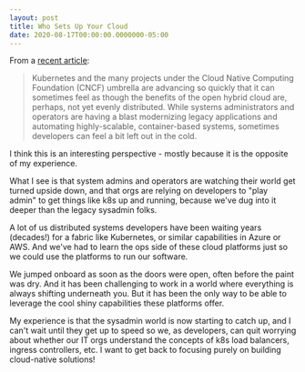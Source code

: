 ```yaml
---
layout: post
title: Who Sets Up Your Cloud
date: 2020-08-17T00:00:00.0000000-05:00
---
```

From a [recent article](https://thenewstack.io/why-kubernetes-operators-will-unleash-your-developers-by-reducing-complexity/
):

> Kubernetes and the many projects under the Cloud Native Computing Foundation (CNCF) umbrella are advancing so quickly that it can sometimes feel as though the benefits of the open hybrid cloud are, perhaps, not yet evenly distributed. While systems administrators and operators are having a blast modernizing legacy applications and automating highly-scalable, container-based systems, sometimes developers can feel a bit left out in the cold.

I think this is an interesting perspective - mostly because it is the opposite of my experience. 

What I see is that system admins and operators are watching their world get turned upside down, and that orgs are relying on developers to "play admin" to get things like k8s up and running, because we've dug into it deeper than the legacy sysadmin folks.

A lot of us distributed systems developers have been waiting years (decades!) for a fabric like Kubernetes, or similar capabilities in Azure or AWS. And we've had to learn the ops side of these cloud platforms just so we could use the platforms to run our software. 

We jumped onboard as soon as the doors were open, often before the paint was dry. And it has been challenging to work in a world where everything is always shifting underneath you. But it has been the only way to be able to leverage the cool shiny capabilities these platforms offer.

My experience is that the sysadmin world is now starting to catch up, and I can't wait until they get up to speed so we, as developers, can quit worrying about whether our IT orgs understand the concepts of k8s load balancers, ingress controllers, etc. I want to get back to focusing purely on building cloud-native solutions!